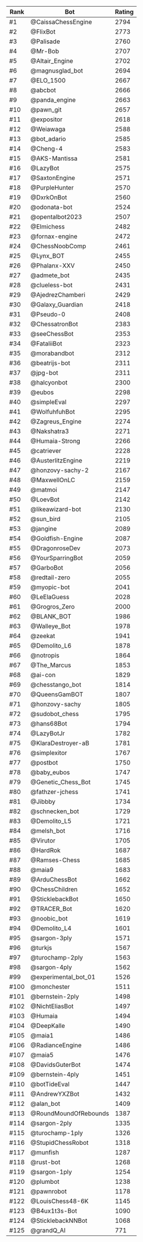Rank|Bot|Rating
---|---|---
#1|@CaissaChessEngine|2794
#2|@FlixBot|2773
#3|@Palisade|2760
#4|@Mr-Bob|2707
#5|@Altair_Engine|2702
#6|@magnusglad_bot|2694
#7|@ELO_1500|2667
#8|@abcbot|2666
#9|@panda_engine|2663
#10|@pawn_git|2657
#11|@expositor|2618
#12|@Weiawaga|2588
#13|@bot_adario|2585
#14|@Cheng-4|2583
#15|@AKS-Mantissa|2581
#16|@LazyBot|2575
#17|@SaxtonEngine|2571
#18|@PurpleHunter|2570
#19|@DxrkOnBot|2560
#20|@odonata-bot|2524
#21|@opentalbot2023|2507
#22|@Elmichess|2482
#23|@fornax-engine|2472
#24|@ChessNoobComp|2461
#25|@Lynx_BOT|2455
#26|@Phalanx-XXV|2450
#27|@admete_bot|2435
#28|@clueless-bot|2431
#29|@AjedrezChamberi|2429
#30|@Galaxy_Guardian|2418
#31|@Pseudo-0|2408
#32|@ChessatronBot|2383
#33|@seeChessBot|2353
#34|@FataliiBot|2323
#35|@morabandbot|2312
#36|@beatrijs-bot|2311
#37|@jpg-bot|2311
#38|@halcyonbot|2300
#39|@eubos|2298
#40|@simpleEval|2297
#41|@WolfuhfuhBot|2295
#42|@Zagreus_Engine|2274
#43|@Nakshatra3|2271
#44|@Humaia-Strong|2266
#45|@catriever|2228
#46|@AusterlitzEngine|2219
#47|@honzovy-sachy-2|2167
#48|@MaxwellOnLC|2159
#49|@matmoi|2147
#50|@LoevBot|2142
#51|@likeawizard-bot|2130
#52|@sun_bird|2105
#53|@jangine|2089
#54|@Goldfish-Engine|2087
#55|@DragonroseDev|2073
#56|@YourSparringBot|2059
#57|@GarboBot|2056
#58|@redtail-zero|2055
#59|@myopic-bot|2041
#60|@LeElaGuess|2028
#61|@Grogros_Zero|2000
#62|@BLANK_BOT|1986
#63|@Walleye_Bot|1978
#64|@zeekat|1941
#65|@Demolito_L6|1878
#66|@notropis|1864
#67|@The_Marcus|1853
#68|@ai-con|1829
#69|@chesstango_bot|1814
#70|@QueensGamBOT|1807
#71|@honzovy-sachy|1805
#72|@sudobot_chess|1795
#73|@hans68Bot|1794
#74|@LazyBotJr|1782
#75|@KlaraDestroyer-aB|1781
#76|@simplexitor|1767
#77|@postbot|1750
#78|@baby_eubos|1747
#79|@Genetic_Chess_Bot|1745
#80|@fathzer-jchess|1741
#81|@Jibbby|1734
#82|@schnecken_bot|1729
#83|@Demolito_L5|1721
#84|@melsh_bot|1716
#85|@Virutor|1705
#86|@HardRok|1687
#87|@Ramses-Chess|1685
#88|@maia9|1683
#89|@ArduChessBot|1662
#90|@ChessChildren|1652
#91|@SticklebackBot|1650
#92|@TRACER_Bot|1620
#93|@noobic_bot|1619
#94|@Demolito_L4|1601
#95|@sargon-3ply|1571
#96|@turkjs|1567
#97|@turochamp-2ply|1563
#98|@sargon-4ply|1562
#99|@experimental_bot_01|1526
#100|@monchester|1511
#101|@bernstein-2ply|1498
#102|@NichtEliasBot|1497
#103|@Humaia|1494
#104|@DeepKalle|1490
#105|@maia1|1486
#106|@RadianceEngine|1486
#107|@maia5|1476
#108|@DavidsGuterBot|1474
#109|@bernstein-4ply|1451
#110|@botTideEval|1447
#111|@AndrewYXZBot|1432
#112|@alan_bot|1409
#113|@RoundMoundOfRebounds|1387
#114|@sargon-2ply|1335
#115|@turochamp-1ply|1326
#116|@StupidChessRobot|1318
#117|@munfish|1287
#118|@rust-bot|1268
#119|@sargon-1ply|1254
#120|@plumbot|1238
#121|@pawnrobot|1178
#122|@LouisChess48-6K|1145
#123|@B4ux1t3s-Bot|1090
#124|@SticklebackNNBot|1068
#125|@grandQ_AI|771
